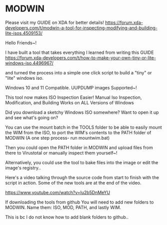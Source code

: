 # MODWIN
Please visit my GUIDE on XDA for better details!
https://forum.xda-developers.com/t/modwin-a-tool-for-inspecting-modifying-and-building-lite-isos.4509153/

Hello Friends~!

I have built a tool that takes everything I learned from writing this GUIDE https://forum.xda-developers.com/t/how-to-make-your-own-tiny-or-lite-windows-iso.4496967/ 

and turned the process into a simple one click script to build a "tiny" or "lite" windows iso.

Windows 10 and 11 Compatible. UUPDUMP images Supported~!

This tool now makes ISO Inspection Easier! Manual Iso Inspection, Modification, and Building Works on ALL Versions of Windows

Did you download a sketchy Windows ISO somewhere? Want to open it up and see what's going on?

You can use the mount batch in the TOOLS folder to be able to easily mount the WIM from the ISO, to port the WIM's contents to the PATH folder of MODWIN (A one step process- run mountwim.bat)

Then you could open the PATH folder in MODWIN and upload files from there to Virustotal or manually inspect them yourself~!

Alternatively, you could use the tool to bake files into the image or edit the image's registry..

Here's a video talking through the source code from start to finish with the script in action. Some of the new tools are at the end of the video.

https://www.youtube.com/watch?v=lu2b5DnMeYU

If downloading the tools from github You will need to add new folders to MODWIN. Name them: ISO, MOD, PATH, and lastly WIM. 

This is bc I do not know how to add blank folders to github..
